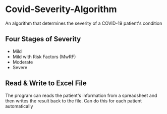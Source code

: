# Covid-Severity-Algorithm
An algorithm that determines the severity of a COVID-19 patient's condition

## Four Stages of Severity
* Mild
* Mild with Risk Factors (MwRF)
* Moderate
* Severe

## Read & Write to Excel File
The program can reads the patient's information from a spreadsheet and then writes the result back to the file. Can do this for each patient automatically
